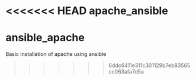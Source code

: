 <<<<<<< HEAD
apache_ansible 
=======
# ansible_apache
Basic installation of apache using ansible
>>>>>>> 6ddc6411e311c301129b7eb83565cc063afa7d5a

